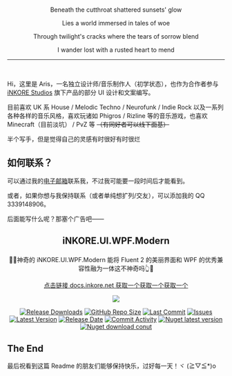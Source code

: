<br>

<p align="center">Beneath the cutthroat shattered sunsets' glow</p>
<p align="center">Lies a world immersed in tales of woe</p>
<p align="center">Through twilight's cracks where the tears of sorrow blend</p>
<p align="center">I wander lost with a rusted heart to mend</p>

---

<br>

Hi，这里是 Aris，一名独立设计师/音乐制作人（初学状态），也作为合作者参与 [iNKORE Studios](https://github.com/iNKORE-NET/Documentation) 旗下产品的部分 UI 设计和文案编写。

目前喜欢 UK 系 House / Melodic Techno / Neurofunk / Indie Rock 以及一系列各种各样的音乐风格，喜欢玩诸如 Phigros / Rizline 等的音乐游戏，也喜欢 Minecraft（目前淡坑） / PvZ 等 ~~（有同好者可以线下面基）~~

半个写手，但是觉得自己的灵感有时很好有时很烂

## 如何联系？

可以通过我的[电子邮箱](mailto:test_bl@outlook.com)联系我，不过我可能要一段时间后才能看到。

或者，如果你想与我保持联系（或者单纯想扩列/交友），可以添加我的 QQ 3339148906。

后面能写什么呢？那塞个广告吧——

## <p align="center">iNKORE.UI.WPF.Modern</p>

<p align="center">🧰🤓神奇的 iNKORE.UI.WPF.Modern 能将 Fluent 2 的美丽界面和 WPF 的优秀兼容性融为一体这不神奇吗👆🧰</p>

<p align="center"><a href="https://docs.inkore.net/ui-wpf-modern">点击链接 docs.inkore.net 获取一个获取一个获取一个</a>

<p align="center"><a href="https://docs.inkore.net/ui-wpf-modern/introduction">
  <img src="https://github.com/iNKORE-NET/UI.WPF.Modern/blob/main/assets/images/banners/UI.WPF.Modern_Main_1280w.png?raw=true">
</a></p>

<p align="center">
  <a href="https://github.com/iNKORE-NET/UI.WPF.Modern/releases"><img src="https://img.shields.io/github/downloads/iNKORE-NET/UI.WPF.Modern/total?color=%239F7AEA" alt="Release Downloads"></a>
  <a href="#"><img src="https://img.shields.io/github/repo-size/iNKORE-NET/UI.WPF.Modern?color=6882C4" alt="GitHub Repo Size"></a>
  <a href="#"><img src="https://img.shields.io/github/last-commit/iNKORE-NET/UI.WPF.Modern?color=%23638e66" alt="Last Commit"></a>
  <a href="#"><img src="https://img.shields.io/github/issues/iNKORE-NET/UI.WPF.Modern?color=f76642" alt="Issues"></a>
  <a href="#"><img src="https://img.shields.io/github/v/release/iNKORE-NET/UI.WPF.Modern?color=%4CF4A8B4" alt="Latest Version"></a>
  <a href="#"><img src="https://img.shields.io/github/release-date/iNKORE-NET/UI.WPF.Modern?color=%23b0a3e8" alt="Release Date"></a>
  <a href="https://github.com/iNKORE-NET/UI.WPF.Modern/commits/"><img src="https://img.shields.io/github/commit-activity/m/iNKORE-NET/UI.WPF.Modern" alt="Commit Activity"></a>
  <a href="https://www.nuget.org/packages/iNKORE.UI.WPF.Modern"><img src="https://img.shields.io/nuget/v/iNKORE.UI.WPF.Modern?color=blue&logo=nuget" alt="Nuget latest version"></a>
  <a href="https://www.nuget.org/packages/iNKORE.UI.WPF.Modern"><img src="https://img.shields.io/nuget/dt/iNKORE.UI.WPF.Modern?color=blue&logo=nuget" alt="Nuget download conut"></a>
</p>

## The End

最后祝看到这篇 Readme 的朋友们能够保持快乐，过好每一天！ヾ (≧▽≦*)o
